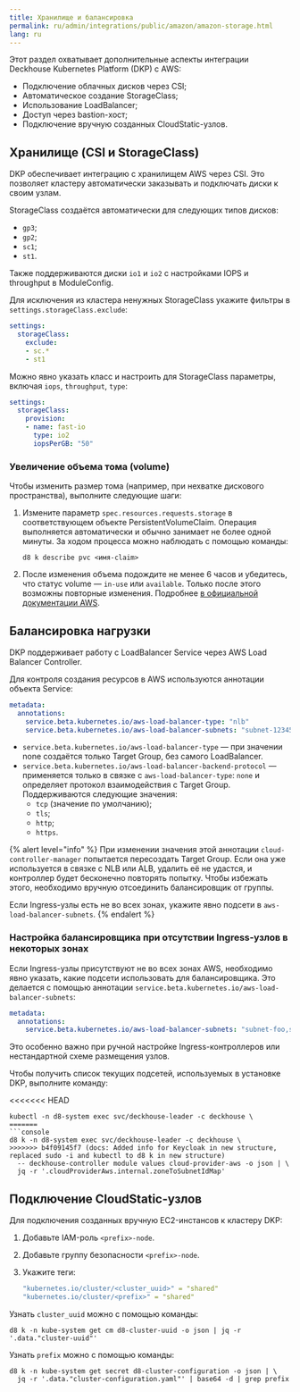 ```yaml
---
title: Хранилище и балансировка
permalink: ru/admin/integrations/public/amazon/amazon-storage.html
lang: ru
---
```


Этот раздел охватывает дополнительные аспекты интеграции Deckhouse Kubernetes Platform (DKP) с AWS:

- Подключение облачных дисков через CSI;
- Автоматическое создание StorageClass;
- Использование LoadBalancer;
- Доступ через bastion-хост;
- Подключение вручную созданных CloudStatic-узлов.

## Хранилище (CSI и StorageClass)

DKP обеспечивает интеграцию с хранилищем AWS через CSI. Это позволяет кластеру автоматически заказывать и подключать диски к своим узлам.

StorageClass создаётся автоматически для следующих типов дисков:

- `gp3`;
- `gp2`;
- `sc1`;
- `st1`.

Также поддерживаются диски `io1` и `io2` с настройками IOPS и throughput в ModuleConfig.

Для исключения из кластера ненужных StorageClass укажите фильтры в `settings.storageClass.exclude`:

```yaml
settings:
  storageClass:
    exclude:
    - sc.*
    - st1
```

Можно явно указать класс и настроить для StorageClass параметры, включая `iops`, `throughput`, `type`:

```yaml
settings:
  storageClass:
    provision:
    - name: fast-io
      type: io2
      iopsPerGB: "50"
```

### Увеличение объема тома (volume)

Чтобы изменить размер тома (например, при нехватке дискового пространства), выполните следующие шаги:

1. Измените параметр `spec.resources.requests.storage` в соответствующем объекте PersistentVolumeClaim. Операция выполняется автоматически и обычно занимает не более одной минуты. За ходом процесса можно наблюдать с помощью команды:

   ```shell
   d8 k describe pvc <имя-claim>
   ```

1. После изменения объема подождите не менее 6 часов и убедитесь, что статус volume — `in-use` или `available`. Только после этого возможны повторные изменения. Подробнее [в официальной документации AWS](https://docs.aws.amazon.com/ebs/latest/userguide/modify-volume-requirements.html).

## Балансировка нагрузки

DKP поддерживает работу c LoadBalancer Service через AWS Load Balancer Controller.

Для контроля создания ресурсов в AWS используются аннотации объекта Service:

```yaml
metadata:
  annotations:
    service.beta.kubernetes.io/aws-load-balancer-type: "nlb"
    service.beta.kubernetes.io/aws-load-balancer-subnets: "subnet-12345,subnet-67890"
```

- `service.beta.kubernetes.io/aws-load-balancer-type` — при значении none создаётся только Target Group, без самого LoadBalancer.
- `service.beta.kubernetes.io/aws-load-balancer-backend-protocol` — применяется только в связке с `aws-load-balancer-type`: `none` и определяет протокол взаимодействия с Target Group. Поддерживаются следующие значения:
  - `tcp` (значение по умолчанию);
  - `tls`;
  - `http`;
  - `https`.

{% alert level="info" %}
При изменении значения этой аннотации `cloud-controller-manager` попытается пересоздать Target Group. Если она уже используется в связке с NLB или ALB, удалить её не удастся, и контроллер будет бесконечно повторять попытку. Чтобы избежать этого, необходимо вручную отсоединить балансировщик от группы.

Если Ingress-узлы есть не во всех зонах, укажите явно подсети в `aws-load-balancer-subnets`.
{% endalert %}

### Настройка балансировщика при отсутствии Ingress-узлов в некоторых зонах

Если Ingress-узлы присутствуют не во всех зонах AWS, необходимо явно указать, какие подсети использовать для балансировщика. Это делается с помощью аннотации `service.beta.kubernetes.io/aws-load-balancer-subnets`:

```yaml
metadata:
  annotations:
    service.beta.kubernetes.io/aws-load-balancer-subnets: "subnet-foo,subnet-bar"
```

Это особенно важно при ручной настройке Ingress-контроллеров или нестандартной схеме размещения узлов.

Чтобы получить список текущих подсетей, используемых в установке DKP, выполните команду:

<<<<<<< HEAD
```shell
kubectl -n d8-system exec svc/deckhouse-leader -c deckhouse \
=======
```console
d8 k -n d8-system exec svc/deckhouse-leader -c deckhouse \
>>>>>>> b4f09145f7 (docs: Added info for Keycloak in new structure, replaced sudo -i and kubectl to d8 k in new structure)
  -- deckhouse-controller module values cloud-provider-aws -o json | \
  jq -r '.cloudProviderAws.internal.zoneToSubnetIdMap'
```

## Подключение CloudStatic-узлов

Для подключения созданных вручную EC2-инстансов к кластеру DKP:

1. Добавьте IAM-роль `<prefix>-node`.
1. Добавьте группу безопасности `<prefix>-node`.
1. Укажите теги:

   ```yaml
   "kubernetes.io/cluster/<cluster_uuid>" = "shared"
   "kubernetes.io/cluster/<prefix>" = "shared"
   ```

Узнать `cluster_uuid` можно с помощью команды:

```shell
d8 k -n kube-system get cm d8-cluster-uuid -o json | jq -r '.data."cluster-uuid"'
```

Узнать `prefix` можно с помощью команды:

```shell
d8 k -n kube-system get secret d8-cluster-configuration -o json | \
  jq -r '.data."cluster-configuration.yaml"' | base64 -d | grep prefix
```
